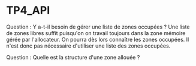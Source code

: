 # TP4_API
Question : Y a-t-il besoin de gérer une liste de zones occupées ?
Une liste de zones libres suffit puisqu'on on travail toujours dans la zone mémoire gérée par l'allocateur. On pourra dès lors connaître les zones occupées. Il n'est donc pas nécessaire d'utiliser une liste des zones occupées.

Question : Quelle est la structure d'une zone allouée ?
